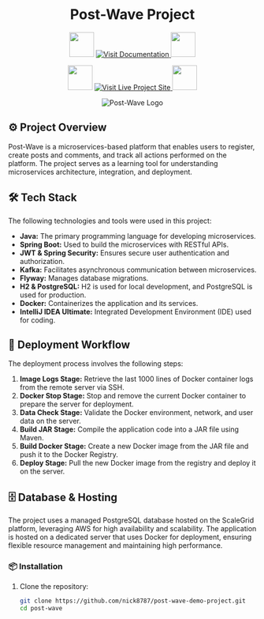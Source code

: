 <h1 align="center"> Post-Wave Project </h1>

<p align="center">
 <img src="https://user-images.githubusercontent.com/74038190/213844263-a8897a51-32f4-4b3b-b5c2-e1528b89f6f3.png" width="50px" />

  <a href="https://nick8787.github.io/post-wave-documentation/" target="_blank">
    <img src="https://img.shields.io/badge/Project%20Documentation-Click%20Here-blue?style=for-the-badge&logo=readthedocs&logoColor=white" alt="Visit Documentation">
  </a>
 <img src="https://user-images.githubusercontent.com/74038190/213844263-a8897a51-32f4-4b3b-b5c2-e1528b89f6f3.png" width="50px" />
</p>
<p align="center">
 <img src="https://user-images.githubusercontent.com/74038190/213844263-a8897a51-32f4-4b3b-b5c2-e1528b89f6f3.png" width="50px" />

  <a href="https://nick8787.github.io/post-wave-demo-project/" target="_blank">
    <img src="https://img.shields.io/badge/Visit%20Live%20Project%20Site-Click%20Here-brightgreen?style=for-the-badge&logo=github&logoColor=white" alt="Visit Live Project Site">
  </a>
 <img src="https://user-images.githubusercontent.com/74038190/213844263-a8897a51-32f4-4b3b-b5c2-e1528b89f6f3.png" width="50px" />
</p>

<p align="center">
  <img src="images/post-wave-gif-1-last.gif" alt="Post-Wave Logo" />
</p>

## ⚙️ Project Overview

Post-Wave is a microservices-based platform that enables users to register, create posts and comments, and track all actions performed on the platform. The project serves as a learning tool for understanding microservices architecture, integration, and deployment.

## 🛠️ Tech Stack

The following technologies and tools were used in this project:

- **Java:** The primary programming language for developing microservices.
- **Spring Boot:** Used to build the microservices with RESTful APIs.
- **JWT & Spring Security:** Ensures secure user authentication and authorization.
- **Kafka:** Facilitates asynchronous communication between microservices.
- **Flyway:** Manages database migrations.
- **H2 & PostgreSQL:** H2 is used for local development, and PostgreSQL is used for production.
- **Docker:** Containerizes the application and its services.
- **IntelliJ IDEA Ultimate:** Integrated Development Environment (IDE) used for coding.

## 🚀 Deployment Workflow

The deployment process involves the following steps:

1. **Image Logs Stage:** Retrieve the last 1000 lines of Docker container logs from the remote server via SSH.
2. **Docker Stop Stage:** Stop and remove the current Docker container to prepare the server for deployment.
3. **Data Check Stage:** Validate the Docker environment, network, and user data on the server.
4. **Build JAR Stage:** Compile the application code into a JAR file using Maven.
5. **Build Docker Stage:** Create a new Docker image from the JAR file and push it to the Docker Registry.
6. **Deploy Stage:** Pull the new Docker image from the registry and deploy it on the server.

## 🗄️ Database & Hosting

The project uses a managed PostgreSQL database hosted on the ScaleGrid platform, leveraging AWS for high availability and scalability. The application is hosted on a dedicated server that uses Docker for deployment, ensuring flexible resource management and maintaining high performance.

### 📦 Installation

1. Clone the repository:

   ```bash
   git clone https://github.com/nick8787/post-wave-demo-project.git
   cd post-wave
